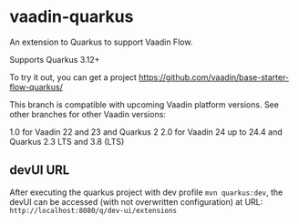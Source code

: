 # vaadin-quarkus
An extension to Quarkus to support Vaadin Flow.

Supports Quarkus 3.12+

To try it out, you can get a project https://github.com/vaadin/base-starter-flow-quarkus/

This branch is compatible with upcoming Vaadin platform versions. See other branches for other Vaadin versions:

1.0 for Vaadin 22 and 23 and Quarkus 2
2.0 for Vaadin 24 up to 24.4 and Quarkus 2.3 LTS and 3.8 (LTS)


## devUI URL
After executing the quarkus project with dev profile `mvn quarkus:dev`, the devUI can be accessed (with not overwritten configuration) at URL: `http://localhost:8080/q/dev-ui/extensions`
